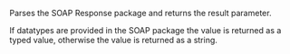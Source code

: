 ﻿Parses the SOAP Response package and returns the result parameter. 

If datatypes are provided in the SOAP package the value is returned as a typed value, otherwise the value is returned as a string.